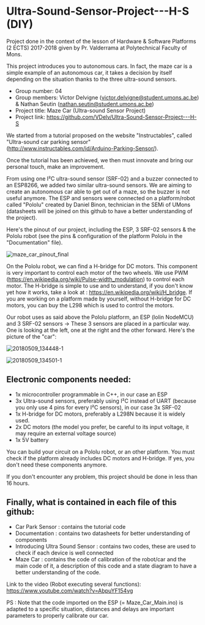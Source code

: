 # Ultra-Sound-Sensor-Project---H-S (DIY)
Project done in the context of the lesson of Hardware &amp; Software Platforms (2 ECTS) 2017-2018 given by Pr. Valderrama at Polytechnical Faculty of Mons.

This project introduces you to autonomous cars. In fact, the maze car is a simple example of an autonomous car, it takes a decision by itself depending on the situation thanks to the three ultra-sound sensors.

- Group number: 04
- Group members: Victor Delvigne (victor.delvigne@student.umons.ac.be) & Nathan Seutin (nathan.seutin@student.umons.ac.be)
- Project title: Maze Car (Ultra-sound Sensor Project)
- Project link: https://github.com/VDelv/Ultra-Sound-Sensor-Project---H-S

We started from a tutorial proposed on the website "Instructables", called "Ultra-sound car parking sensor" (http://www.instructables.com/id/Arduino-Parking-Sensor/).

Once the tutorial has been achieved, we then must innovate and bring our personal touch, make an improvement. 

From using one I²C ultra-sound sensor (SRF-02) and a buzzer connected to an ESP8266, we added two similar ultra-sound sensors. We are aiming to create an autonomous car able to get out of a maze, so the buzzer is not useful anymore. The ESP and sensors were connected on a platform/robot called "Pololu" created by Daniel Binon, technician in the SEMi of UMons (datasheets will be joined on this github to have a better understanding of the project).

Here's the pinout of our project, including the ESP, 3 SRF-02 sensors & the Pololu robot (see the pins & configuration of the platform Pololu in the "Documentation" file).

![maze_car_pinout_final](https://user-images.githubusercontent.com/39089674/39775119-3added92-52fd-11e8-963f-2799ac275f6b.png)

On the Pololu robot, we can find a H-bridge for DC motors. This component is very important to control each motor of the two wheels. We use PWM (https://en.wikipedia.org/wiki/Pulse-width_modulation) to control each motor. The H-bridge is simple to use and to understand, if you don't know yet how it works, take a look at : https://en.wikipedia.org/wiki/H_bridge. If you are working on a platform made by yourself, without H-bridge for DC motors, you can buy the L298 which is used to control the motors.

Our robot uses as said above the Pololu platform, an ESP (lolin NodeMCU) and 3 SRF-02 sensors -> These 3 sensors are placed in a particular way. One is looking at the left, one at the right and the other forward. Here's the picture of the "car":

![20180509_134448-1](https://user-images.githubusercontent.com/39089674/39933677-eb6584de-5543-11e8-8d4d-dccca4452b3e.jpg)

![20180509_134501-1](https://user-images.githubusercontent.com/39089674/39933708-f836da3c-5543-11e8-9ee5-11d36f9bd57b.jpg)

## Electronic components needed: 
- 1x microcontroller programmable in C++, in our case an ESP
- 3x Ultra-sound sensors, preferably using I²C instead of UART (because you only use 4 pins for every I²C sensors), in our case 3x SRF-02
- 1x H-bridge for DC motors, preferably a L298N because it is widely used.
- 2x DC motors (the model you prefer, be careful to its input voltage, it may require an external voltage source)
- 1x 5V battery

You can build your circuit on a Pololu robot, or an other platform. You must check if the platform already includes DC motors and H-bridge. If yes, you don't need these components anymore.

If you don't encounter any problem, this project should be done in less than 16 hours.

## Finally, what is contained in each file of this github:
- Car Park Sensor : contains the tutorial code
- Documentation : contains two datasheets for better understanding of components
- Introducing Ultra Sound Sensor : contains two codes, these are used to check if each device is well connected
- Maze Car : contains the code of calibration of the robot/car and the main code of it, a description of this code and a state diagram to have a better understanding of the code.

Link to the video (Robot executing several functions): https://www.youtube.com/watch?v=AbpuYF154vg

PS : Note that the code imported on the ESP (= Maze_Car_Main.ino) is adapted to a specific situation, distances and delays are important parameters to properly calibrate our car.
